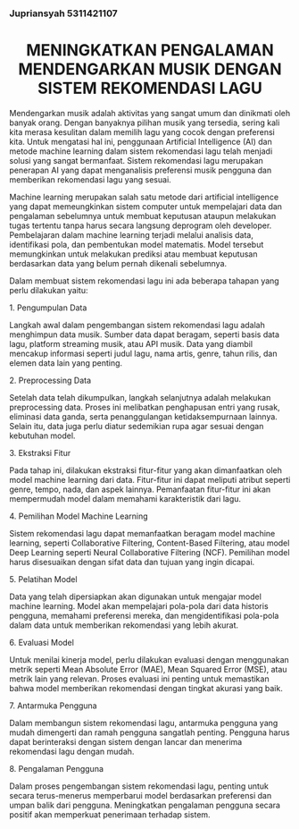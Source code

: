 ### Jupriansyah 5311421107

<center><h1>MENINGKATKAN PENGALAMAN MENDENGARKAN MUSIK DENGAN SISTEM REKOMENDASI LAGU</h1></center>

<p><div class="text-justify">Mendengarkan musik adalah aktivitas yang sangat umum dan dinikmati oleh banyak orang. Dengan banyaknya pilihan musik yang tersedia, sering kali kita merasa kesulitan dalam memilih lagu yang cocok dengan preferensi kita. Untuk mengatasi hal ini, penggunaan Artificial Intelligence (AI) dan metode machine learning dalam sistem rekomendasi lagu telah menjadi solusi yang sangat bermanfaat. Sistem rekomendasi lagu merupakan penerapan AI yang dapat menganalisis preferensi musik pengguna dan memberikan rekomendasi lagu yang sesuai.

<p><div class="text-justify"> Machine learning merupakan salah satu metode dari artificial intelligence yang dapat memeungkinkan sistem computer untuk mempelajari data dan pengalaman sebelumnya untuk membuat keputusan ataupun melakukan tugas tertentu tanpa harus secara langsung deprogram oleh developer. Pembelajaran dalam machine learning terjadi melalui analisis data, identifikasi pola, dan pembentukan model matematis. Model tersebut memungkinkan untuk melakukan prediksi atau membuat keputusan berdasarkan data yang belum pernah dikenali sebelumnya.

<p><div class="text-justify"> Dalam membuat sistem rekomendasi lagu ini ada beberapa tahapan yang perlu dilakukan yaitu:

<p><div class="text-justify"> 1. Pengumpulan Data
    
 Langkah awal dalam pengembangan sistem rekomendasi lagu adalah menghimpun data musik. Sumber data dapat beragam, seperti basis data lagu, platform streaming musik, atau API musik. Data yang diambil mencakup informasi seperti judul lagu, nama artis, genre, tahun rilis, dan elemen data lain yang penting.

<p><div class="text-justify"> 2. Preprocessing Data

Setelah data telah dikumpulkan, langkah selanjutnya adalah melakukan preprocessing data. Proses ini melibatkan penghapusan entri yang rusak, eliminasi data ganda, serta penanggulangan ketidaksempurnaan lainnya. Selain itu, data juga perlu diatur sedemikian rupa agar sesuai dengan kebutuhan model.

<p><div class="text-justify"> 3. Ekstraksi Fitur

Pada tahap ini, dilakukan ekstraksi fitur-fitur yang akan dimanfaatkan oleh model machine learning dari data. Fitur-fitur ini dapat meliputi atribut seperti genre, tempo, nada, dan aspek lainnya. Pemanfaatan fitur-fitur ini akan mempermudah model dalam memahami karakteristik dari lagu.

<p><div class="text-justify"> 4.	Pemilihan Model Machine Learning

Sistem rekomendasi lagu dapat memanfaatkan beragam model machine learning, seperti Collaborative Filtering, Content-Based Filtering, atau model Deep Learning seperti Neural Collaborative Filtering (NCF). Pemilihan model harus disesuaikan dengan sifat data dan tujuan yang ingin dicapai.


<p><div class="text-justify"> 5.	Pelatihan Model

Data yang telah dipersiapkan akan digunakan untuk mengajar model machine learning. Model akan mempelajari pola-pola dari data historis pengguna, memahami preferensi mereka, dan mengidentifikasi pola-pola dalam data untuk memberikan rekomendasi yang lebih akurat.

<p><div class="text-justify"> 6.	Evaluasi Model

Untuk menilai kinerja model, perlu dilakukan evaluasi dengan menggunakan metrik seperti Mean Absolute Error (MAE), Mean Squared Error (MSE), atau metrik lain yang relevan. Proses evaluasi ini penting untuk memastikan bahwa model memberikan rekomendasi dengan tingkat akurasi yang baik.

<p><div class="text-justify"> 7.	Antarmuka Pengguna

Dalam membangun sistem rekomendasi lagu, antarmuka pengguna yang mudah dimengerti dan ramah pengguna sangatlah penting. Pengguna harus dapat berinteraksi dengan sistem dengan lancar dan menerima rekomendasi lagu dengan mudah.

<p><div class="text-justify"> 8.	Pengalaman Pengguna

Dalam proses pengembangan sistem rekomendasi lagu, penting untuk secara terus-menerus memperbarui model berdasarkan preferensi dan umpan balik dari pengguna. Meningkatkan pengalaman pengguna secara positif akan memperkuat penerimaan terhadap sistem.
